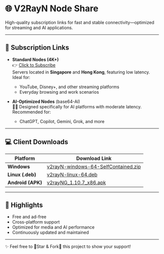 # 🌐 V2RayN Node Share

High-quality subscription links for fast and stable connectivity—optimized for streaming and AI applications.

---

## 🔗 Subscription Links

- **Standard Nodes (4K+)**  
  👉 [Click to Subscribe](https://raw.githubusercontent.com/DaBao-Lee/V2RayN-NodeShare/main/base64)  
  Servers located in **Singapore** and **Hong Kong**, featuring low latency. Ideal for:
  - YouTube, Disney+, and other streaming platforms  
  - Everyday browsing and work scenarios

- **AI-Optimized Nodes** (base64-AI)  
  👨‍💻 Designed specifically for AI platforms with moderate latency. Recommended for:
  - ChatGPT, Copilot, Gemini, Grok, and more

---

## 💻 Client Downloads

| Platform        | Download Link |
|-----------------|---------------|
| **Windows**     | [v2rayN-windows-64-SelfContained.zip](https://objects.githubusercontent.com/github-production-release-asset-2e65be/199570071/b09765de-dae4-4bac-a7a5-cfc72b60bd0c?X-Amz-Algorithm=AWS4-HMAC-SHA256&X-Amz-Credential=releaseassetproduction%2F20250704%2Fus-east-1%2Fs3%2Faws4_request&X-Amz-Date=20250704T095928Z&X-Amz-Expires=1800&X-Amz-Signature=0006b59125051bc4f40ada4661d78c192c40502c74d0b9957d1be687ea95318f&X-Amz-SignedHeaders=host&response-content-disposition=attachment%3B%20filename%3Dv2rayN-windows-64-SelfContained.zip&response-content-type=application%2Foctet-stream) |
| **Linux (.deb)** | [v2rayN-linux-64.deb](https://objects.githubusercontent.com/github-production-release-asset-2e65be/199570071/1c2501db-a2af-4d8e-b3ee-e43ed318f7a8?X-Amz-Algorithm=AWS4-HMAC-SHA256&X-Amz-Credential=releaseassetproduction%2F20250704%2Fus-east-1%2Fs3%2Faws4_request&X-Amz-Date=20250704T095923Z&X-Amz-Expires=1800&X-Amz-Signature=eb17d264c2625b6ed202b4bef3d9d6421e0bb2dabf1dc047c5511a809bf0c1d4&X-Amz-SignedHeaders=host&response-content-disposition=attachment%3B%20filename%3Dv2rayN-linux-64.deb&response-content-type=application%2Foctet-stream) |
| **Android (APK)** | [v2rayNG_1.10.7_x86.apk](https://objects.githubusercontent.com/github-production-release-asset-2e65be/186733095/ddc031cc-cb6d-4b87-9fbc-82bee3b0f885?X-Amz-Algorithm=AWS4-HMAC-SHA256&X-Amz-Credential=releaseassetproduction%2F20250704%2Fus-east-1%2Fs3%2Faws4_request&X-Amz-Date=20250704T095950Z&X-Amz-Expires=1800&X-Amz-Signature=4203067be5862332ab138bc9fcfe3eaffb63c84699236f605ffdd2ae19bc0b53&X-Amz-SignedHeaders=host&response-content-disposition=attachment%3B%20filename%3Dv2rayNG_1.10.7_x86.apk&response-content-type=application%2Fvnd.android.package-archive) |

---

## 🚀 Highlights

- Free and ad-free
- Cross-platform support
- Optimized for media and AI performance
- Continuously updated and maintained

---

✨ Feel free to 🌟Star & Fork🌟 this project to show your support!
